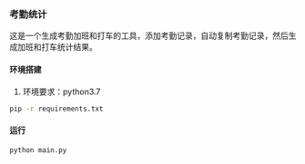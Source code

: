 
### 考勤统计

这是一个生成考勤加班和打车的工具，添加考勤记录，自动复制考勤记录，然后生成加班和打车统计结果。


#### 环境搭建

1. 环境要求：python3.7

```bash
pip -r requirements.txt
```

#### 运行

```bash
python main.py
```